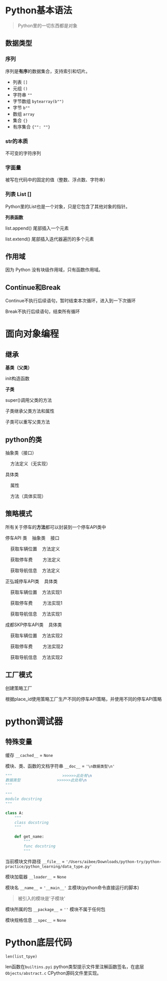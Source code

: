 # Python基本语法

>  Python里的一切东西都是对象

## 数据类型

### 序列

序列是**有序**的数据集合，支持索引和切片。

- 列表 `[]` 
- 元组 `()`
- 字符串 `""`
- 字节数组 `bytearray(b"")`
- 字节 `b""`
- 数组 `array`
- 集合 `{}` 
- 有序集合 `{"": ""}` 

###   str的本质

不可变的字符序列

### 字面量

被写在代码中的固定的值（整数、浮点数、字符串）

### 列表 List []

Python里的List也是一个对象，只是它包含了其他对象的指针。

**列表函数**

list.append()	尾部插入一个元素

list.extend()	尾部插入迭代器遍历的多个元素

## 作用域

因为 Python 没有块级作用域，只有函数作用域。

## Continue和Break

Continue不执行后续语句，暂时结束本次循环，进入到一下次循环

Break不执行后续语句，结束所有循环

# 面向对象编程

## 继承

**基类（父类）**

init构造函数

**子类**

super()调用父类的方法

子类继承父类方法和属性

子类可以重写父类方法

## python的类

抽象类（接口）

    方法定义（无实现）

具体类

    属性

    方法（具体实现）

## 策略模式

所有关于停车的**方法**都可以封装到一个停车API类中

停车API 类    抽象类    接口

    获取车辆位置    方法定义

    获取停车费        方法定义

    获取导航信息    方法定义

正弘城停车API类    具体类

    获取车辆位置    方法实现1

    获取停车费        方法实现1

    获取导航信息    方法实现1

成都SKP停车API类    具体类

    获取车辆位置    方法实现2

    获取停车费        方法实现2

    获取导航信息    方法实现2

## 工厂模式

创建策略工厂

根据place_id使用策略工厂生产不同的停车API策略，并使用不同的停车API策略



# python调试器

## 特殊变量

缓存 `__cached__` = `None` 

模块、类、函数的文档字符串 `__doc__` = `'\n数据类型\n'` 

```python
"""						 >>>>>>此处有\n
数据类型				>>>>>>此处有\n
"""
```

```python
"""
module docstring
"""

class A:
	"""
	class docstring
	"""
	
	def get_name:
		"""
		func docstring
		"""
```

当前模块文件路径 `__file__`  = `'/Users/aibee/Downloads/python-try/python-practice/python_learning/data_type.py'` 

模块加载器 `__loader__`  = `None` 

模块名 `__name__` =  `'__main__'`  主模块(python命令直接运行的脚本)

> 被引入的模块是'子模块'

模块所属的包 `__package__` = `''` 模块不属于任何包

模块规格信息 `__spec__` = `None`



# Python底层代码

`len(list_tpye)` 

len函数在`builtins.pyi` python类型提示文件里注解函数签名，在底层`Objects/abstract.c` CPython源码文件里实现。

















